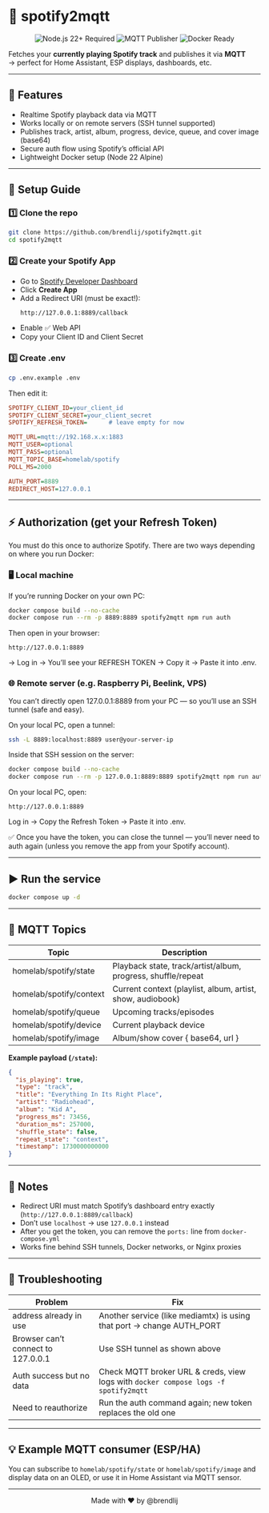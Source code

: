 # 🎵 spotify2mqtt

<p align="center">
  <img src="https://img.shields.io/badge/Node.js-22%2B-brightgreen" alt="Node.js 22+ Required">
  <img src="https://img.shields.io/badge/MQTT-Publisher-blue" alt="MQTT Publisher">
  <img src="https://img.shields.io/badge/Docker-Ready-informational" alt="Docker Ready">
</p>

Fetches your **currently playing Spotify track** and publishes it via **MQTT**  
→ perfect for Home Assistant, ESP displays, dashboards, etc.

---

## 🚀 Features

- Realtime Spotify playback data via MQTT
- Works locally or on remote servers (SSH tunnel supported)
- Publishes track, artist, album, progress, device, queue, and cover image (base64)
- Secure auth flow using Spotify’s official API
- Lightweight Docker setup (Node 22 Alpine)

---

## 🧱 Setup Guide

### 1️⃣ Clone the repo

```bash
git clone https://github.com/brendlij/spotify2mqtt.git
cd spotify2mqtt
```

### 2️⃣ Create your Spotify App

- Go to [Spotify Developer Dashboard](https://developer.spotify.com/dashboard/applications)
- Click **Create App**
- Add a Redirect URI (must be exact!):
  ```
  http://127.0.0.1:8889/callback
  ```
- Enable ✅ Web API
- Copy your Client ID and Client Secret

### 3️⃣ Create .env

```bash
cp .env.example .env
```

Then edit it:

```ini
SPOTIFY_CLIENT_ID=your_client_id
SPOTIFY_CLIENT_SECRET=your_client_secret
SPOTIFY_REFRESH_TOKEN=      # leave empty for now

MQTT_URL=mqtt://192.168.x.x:1883
MQTT_USER=optional
MQTT_PASS=optional
MQTT_TOPIC_BASE=homelab/spotify
POLL_MS=2000

AUTH_PORT=8889
REDIRECT_HOST=127.0.0.1
```

---

## ⚡ Authorization (get your Refresh Token)

You must do this once to authorize Spotify.
There are two ways depending on where you run Docker:

### 🖥️ Local machine

If you’re running Docker on your own PC:

```bash
docker compose build --no-cache
docker compose run --rm -p 8889:8889 spotify2mqtt npm run auth
```

Then open in your browser:

```
http://127.0.0.1:8889
```

→ Log in → You’ll see your REFRESH TOKEN → Copy it → Paste it into .env.

### 🌐 Remote server (e.g. Raspberry Pi, Beelink, VPS)

You can’t directly open 127.0.0.1:8889 from your PC —
so you’ll use an SSH tunnel (safe and easy).

On your local PC, open a tunnel:

```bash
ssh -L 8889:localhost:8889 user@your-server-ip
```

Inside that SSH session on the server:

```bash
docker compose build --no-cache
docker compose run --rm -p 127.0.0.1:8889:8889 spotify2mqtt npm run auth
```

On your local PC, open:

```
http://127.0.0.1:8889
```

Log in → Copy the Refresh Token → Paste it into .env.

✅ Once you have the token, you can close the tunnel — you’ll never need to auth again
(unless you remove the app from your Spotify account).

---

## ▶️ Run the service

```bash
docker compose up -d
```

---

## 📡 MQTT Topics

| Topic                   | Description                                                  |
| ----------------------- | ------------------------------------------------------------ |
| homelab/spotify/state   | Playback state, track/artist/album, progress, shuffle/repeat |
| homelab/spotify/context | Current context (playlist, album, artist, show, audiobook)   |
| homelab/spotify/queue   | Upcoming tracks/episodes                                     |
| homelab/spotify/device  | Current playback device                                      |
| homelab/spotify/image   | Album/show cover { base64, url }                             |

**Example payload (`/state`):**

```json
{
  "is_playing": true,
  "type": "track",
  "title": "Everything In Its Right Place",
  "artist": "Radiohead",
  "album": "Kid A",
  "progress_ms": 73456,
  "duration_ms": 257000,
  "shuffle_state": false,
  "repeat_state": "context",
  "timestamp": 1730000000000
}
```

---

## 🧠 Notes

- Redirect URI must match Spotify’s dashboard entry exactly (`http://127.0.0.1:8889/callback`)
- Don’t use `localhost` → use `127.0.0.1` instead
- After you get the token, you can remove the `ports:` line from `docker-compose.yml`
- Works fine behind SSH tunnels, Docker networks, or Nginx proxies

---

## 🧩 Troubleshooting

| Problem                            | Fix                                                                                 |
| ---------------------------------- | ----------------------------------------------------------------------------------- |
| address already in use             | Another service (like mediamtx) is using that port → change AUTH_PORT               |
| Browser can’t connect to 127.0.0.1 | Use SSH tunnel as shown above                                                       |
| Auth success but no data           | Check MQTT broker URL & creds, view logs with `docker compose logs -f spotify2mqtt` |
| Need to reauthorize                | Run the auth command again; new token replaces the old one                          |

---

## 💡 Example MQTT consumer (ESP/HA)

You can subscribe to `homelab/spotify/state` or `homelab/spotify/image`
and display data on an OLED, or use it in Home Assistant via MQTT sensor.

---

<p align="center">
Made with ❤️ by @brendlij
</p>
